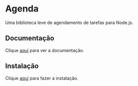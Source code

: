 # Agenda

Uma biblioteca leve de agendamento de tarefas para Node.js.

## Documentação

Clique [aqui](https://github.com/agenda/agenda) para ver a documentação.

## Instalação

Clique [aqui](https://www.npmjs.com/package/agenda) para fazer a instalação.
